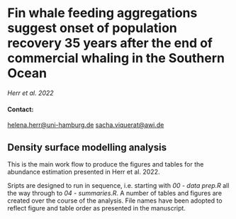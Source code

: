 # Fin whale feeding aggregations suggest onset of population recovery 35 years after the end of commercial whaling in the Southern Ocean
*Herr et al. 2022*

#### Contact:

helena.herr@uni-hamburg.de
sacha.viquerat@awi.de

## Density surface modelling analysis
 This is the main work flow to produce the figures and tables for the abundance estimation presented in Herr et al. 2022.

 Sripts are designed to run in sequence, i.e. starting with *00 - data prep.R* all the way through to *04 - summaries.R*.
 A number of tables and figures are created over the course of the analysis. File names have been adopted to reflect figure and table order as presented in the manuscript.

